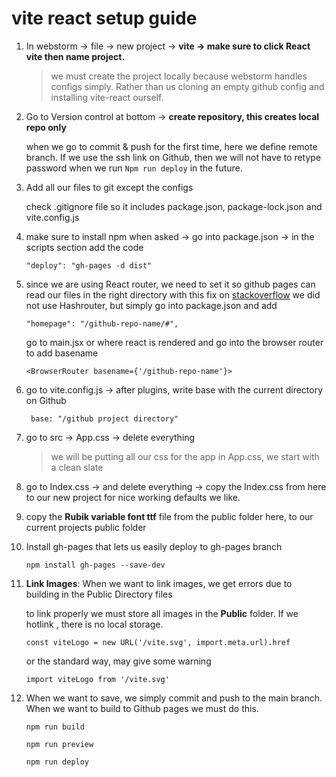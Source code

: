 
# vite react setup guide

1) In webstorm -> file -> new project -> **vite -> make sure to click React vite then name project.**


    >we must create the project locally because
    >webstorm handles configs simply. Rather than us cloning an empty github config and installing vite-react ourself. 


2) Go to Version control at bottom -> **create repository, this creates local repo only**
    
    when we go to commit & push for the first time, here we define remote branch. If we use the ssh 
   link on Github, then we will not have to retype password when we run 
`Npm run deploy` in the future.


3) Add all our files to git except the configs

    check .gitignore file so it includes package.json, package-lock.json and vite.config.js


4) make sure to install npm when asked -> go into package.json -> in the scripts section add the code

    `"deploy": "gh-pages -d dist"`

6) since we are using React router, we need to set it so github pages can read our files in the right directory
    with this fix on [stackoverflow](https://stackoverflow.com/questions/71984401/react-router-not-working-with-github-pages)
    we did not use Hashrouter, but simply
    go into package.json and add
    
    `"homepage": "/github-repo-name/#",`
    
    go to main.jsx or where react is rendered and go into the browser router to add basename
    
    `<BrowserRouter basename={'/github-repo-name'}>`


5) go to vite.config.js -> after plugins, write base with the current directory on Github

    ` base: "/github project directory"`


6) go to src -> App.css -> delete everything

    >we will be putting all our css for the app in App.css, we start with a clean slate

7) go to Index.css -> and delete everything -> copy the Index.css from here to our new project for nice working defaults we like.


8) copy the **Rubik variable font ttf** file from the public folder here, to our current projects public folder


9) Install gh-pages that lets us easily deploy to gh-pages branch
    
   `npm install gh-pages --save-dev`


10) **Link Images**: When we want to link images, we get errors due to building in the Public Directory files 

    to link properly we must store all images in the **Public** folder. If we hotlink , there is no local storage.

      `const viteLogo = new URL('/vite.svg', import.meta.url).href`


     or the standard way, may give some warning
   

       `import viteLogo from '/vite.svg'`
   
   
11) When we want to save, we simply commit and push to the main branch. When we want to build to 
    Github pages we must do this.
    
    `npm run build`

    `npm run preview`

    `npm run deploy`
